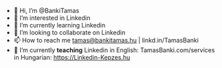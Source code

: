 - 👋 Hi, I’m @BankiTamas
- 👀 I’m interested in Linkedin
- 🌱 I’m currently learning Linkedin
- 💞️ I’m looking to collaborate on Linkedin
- 📫 How to reach me tamas@bankitamas.hu | linkd.in/TamasBanki
- 🌱 I’m currently <b>teaching</b> Linkedin in English: TamasBanki.com/services in Hungarian: https://Linkedin-Kepzes.hu 
 

<!---
BankiTamas/BankiTamas is a ✨ special ✨ repository because its `README.md` (this file) appears on your GitHub profile.
You can click the Preview link to take a look at your changes.
--->
